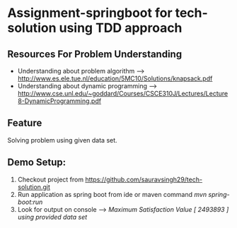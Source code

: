 #  Assignment-springboot for tech-solution using TDD approach
## Resources For Problem Understanding 
- Understanding about problem algorithm   --> http://www.es.ele.tue.nl/education/5MC10/Solutions/knapsack.pdf
- Understanding about dynamic programming --> http://www.cse.unl.edu/~goddard/Courses/CSCE310J/Lectures/Lecture8-DynamicProgramming.pdf


## Feature
Solving problem using given data set.

Demo Setup:
------------------------------
1. Checkout project from https://github.com/sauravsingh29/tech-solution.git
2. Run application as spring boot from ide or maven command *mvn spring-boot:run*
3. Look for output on console --> *Maximum Satisfaction Value [ 2493893 ] using provided data set*